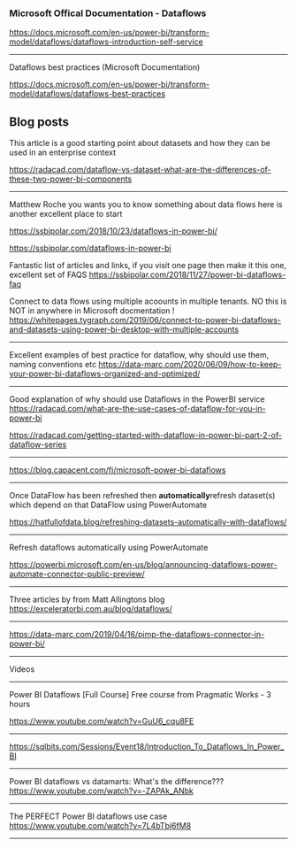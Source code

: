 
### Microsoft Offical Documentation - Dataflows

https://docs.microsoft.com/en-us/power-bi/transform-model/dataflows/dataflows-introduction-self-service

---

Dataflows best practices (Microsoft Documentation)<br/>

https://docs.microsoft.com/en-us/power-bi/transform-model/dataflows/dataflows-best-practices  

## Blog posts
 

This article is a good starting point about datasets and how they can be used in an enterprise context<br/>

https://radacad.com/dataflow-vs-dataset-what-are-the-differences-of-these-two-power-bi-components

  ---

Matthew Roche you wants you to know something about data flows here is another excellent place to start

https://ssbipolar.com/2018/10/23/dataflows-in-power-bi/

https://ssbipolar.com/dataflows-in-power-bi

Fantastic list of articles and links, if you visit one page then make it this one, excellent set of FAQS
https://ssbipolar.com/2018/11/27/power-bi-dataflows-faq

Connect to data flows using multiple acoounts in multiple tenants. NO this is NOT in anywhere in Microsoft docmentation !
https://whitepages.tygraph.com/2019/06/connect-to-power-bi-dataflows-and-datasets-using-power-bi-desktop-with-multiple-accounts

---
Excellent examples of best practice for dataflow, why should use them, naming conventions etc
https://data-marc.com/2020/06/09/how-to-keep-your-power-bi-dataflows-organized-and-optimized/

---
Good explanation of why should use Dataflows in the PowerBI service
https://radacad.com/what-are-the-use-cases-of-dataflow-for-you-in-power-bi<br/>

https://radacad.com/getting-started-with-dataflow-in-power-bi-part-2-of-dataflow-series<br/>

---

https://blog.capacent.com/fi/microsoft-power-bi-dataflows<br/>


---
Once DataFlow has been refreshed then **automatically**refresh dataset(s) which depend on that DataFlow using PowerAutomate<br/>

https://hatfullofdata.blog/refreshing-datasets-automatically-with-dataflows/

---  

Refresh dataflows automatically using PowerAutomate

https://powerbi.microsoft.com/en-us/blog/announcing-dataflows-power-automate-connector-public-preview/

---

Three articles by from Matt Allingtons blog
https://exceleratorbi.com.au/blog/dataflows/

---
https://data-marc.com/2019/04/16/pimp-the-dataflows-connector-in-power-bi/

---
Videos

---

Power BI Dataflows [Full Course]
Free course from Pragmatic Works - 3 hours  

https://www.youtube.com/watch?v=GuU6_cqu8FE

---

https://sqlbits.com/Sessions/Event18/Introduction_To_Dataflows_In_Power_BI

---
Power BI dataflows vs datamarts: What's the difference???
https://www.youtube.com/watch?v=-ZAPAk_ANbk

---
The PERFECT Power BI dataflows use case
https://www.youtube.com/watch?v=7L4bTbj6fM8
  
---

